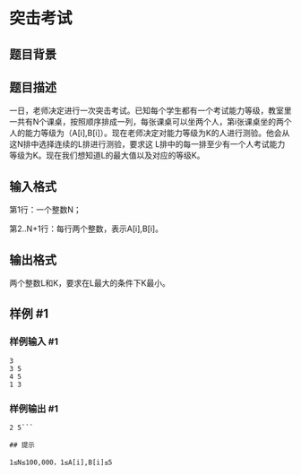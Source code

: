 # 突击考试

## 题目背景



## 题目描述

一日，老师决定进行一次突击考试。已知每个学生都有一个考试能力等级，教室里一共有N个课桌，按照顺序排成一列，每张课桌可以坐两个人，第i张课桌坐的两个人的能力等级为（A[i],B[i]）。现在老师决定对能力等级为K的人进行测验。他会从这N排中选择连续的L排进行测验，要求这    L排中的每一排至少有一个人考试能力等级为K。现在我们想知道L的最大值以及对应的等级K。


## 输入格式

第1行：一个整数N；

第2..N+1行：每行两个整数，表示A[i],B[i]。


## 输出格式

两个整数L和K，要求在L最大的条件下K最小。


## 样例 #1

### 样例输入 #1
```
3
3 5
4 5
1 3
```

### 样例输出 #1

```
2 5```

## 提示

1≤N≤100,000，1≤A[i],B[i]≤5

